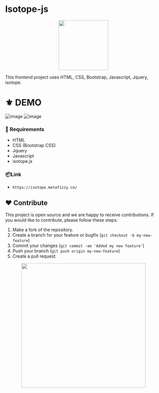 # Isotope-js
<p align="center">
  <img src="https://www.8therate.com/wp-content/uploads/2021/09/clone-script-02.png" width="160" />
</p>
This frontend project uses HTML, CSS, Bootstrap, Javascript, Jquery, isotope. 

# ⚜ DEMO
![image](https://user-images.githubusercontent.com/97821844/213472548-39e6c739-c025-4f28-80fd-7896376c196e.png)
![image](https://user-images.githubusercontent.com/97821844/213472609-29d494dc-6ad3-4a7d-b494-5a6305d69dfb.png)


### 📌 Requirements 

- HTML 
- CSS (Bootstrap CSS)
- Jquery
- Javascript
- isotope.js

### 📦Link
- `https://isotope.metafizzy.co/`

## ❤ Contribute
This project is open source and we are happy to receive contributions. If you would like to contribute, please follow these steps:

1. Make a fork of the repository.
2. Create a branch for your feature or bugfix (`git checkout -b my-new-feature`)
3. Commit your changes (`git commit -am 'Added my new feature'`)
4. Push your branch (`git push origin my-new-feature`)
5. Create a pull request.

<p align="center">
  <img src="https://user-images.githubusercontent.com/104341274/210186277-0d434bb0-80c0-43a9-b6b0-2e42e18c31a9.png" width="400" />
</p>
